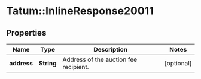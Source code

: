 # Tatum::InlineResponse20011

## Properties
Name | Type | Description | Notes
------------ | ------------- | ------------- | -------------
**address** | **String** | Address of the auction fee recipient. | [optional] 

